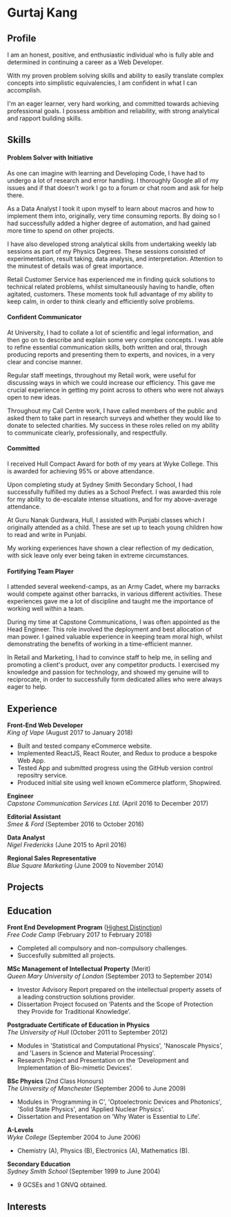 # Gurtaj Kang

## Profile
I am an honest, positive, and enthusiastic individual who is fully able and determined in continuing a career as a Web Developer. 

With my proven problem solving skills and ability to easily translate complex concepts into simplistic equivalencies, I am confident in what I can accomplish.

I'm an eager learner, very hard working, and committed towards achieving professional goals. I possess ambition and reliability, with strong analytical and rapport building skills.

## Skills

#### Problem Solver with Initiative

As one can imagine with learning and Developing Code, I have had to undergo a lot of research and error handling. I thoroughly Google all of my issues and if that doesn't work I go to a forum or chat room and ask for help there.

As a Data Analyst I took it upon myself to learn about macros and how to implement them into, originally, very time consuming reports. By doing so I had successfully added a higher degree of automation, and had gained more time to spend on other projects.

I have also developed strong analytical skills from undertaking weekly lab sessions as part of my Physics Degrees. These sessions consisted of experimentation, result taking, data analysis, and interpretation. Attention to the minutest of details was of great importance.

Retail Customer Service has experienced me in finding quick solutions to technical related problems, whilst simultaneously having to handle, often agitated, customers. These moments took full advantage of my ability to keep calm, in order to think clearly and efficiently solve problems.

#### Confident Communicator

At University, I had to collate a lot of scientific and legal information, and then go on to describe and explain some very complex concepts. I was able to refine essential communication skills, both written and oral, through producing reports and presenting them to experts, and novices, in a very clear and concise manner.

Regular staff meetings, throughout my Retail work, were useful for discussing ways in which we could increase our efficiency. This gave me crucial experience in getting my point across to others who were not always open to new ideas.

Throughout my Call Centre work, I have called members of the public and asked them to take part in research surveys and whether they would like to donate to selected charities. My success in these roles relied on my ability to communicate clearly, professionally, and respectfully.

#### Committed

I received Hull Compact Award for both of my years at Wyke College. This is awarded for achieving 95% or above attendance.

Upon completing study at Sydney Smith Secondary School, I had successfully fulfilled my duties as a School Prefect. I was awarded this role for my ability to de-escalate intense situations, and for my above-average attendance.

At Guru Nanak Gurdwara, Hull, I assisted with Punjabi classes which I originally attended as a child. These are set up to teach young children how to read and write in Punjabi.

My working experiences have shown a clear reflection of my dedication, with sick leave only ever being taken in extreme circumstances.

#### Fortifying Team Player

I attended several weekend-camps, as an Army Cadet, where my barracks would compete against other barracks, in various different activities. These experiences gave me a lot of discipline and taught me the importance of working well within a team.

During my time at Capstone Communications, I was often appointed as the Head Engineer. This role involved the deployment and best allocation of man power. I gained valuable experience in keeping team moral high, whilst demonstrating the benefits of working in a time-efficient manner.

In Retail and Marketing, I had to convince staff to help me, in selling and promoting a client's product, over any competitor products. I exercised my knowledge and passion for technology, and showed my genuine will to reciprocate, in order to successfully form dedicated allies who were always eager to help.


## Experience

**Front-End Web Developer**  
*King of Vape* (August 2017 to January 2018)
- Built and tested company eCommerce website.
- Implemented ReactJS, React Router, and Redux to produce a bespoke Web App.
- Tested App and submitted progress using the GitHub version control repositry service.
- Produced initial site using well known eCommerce platform, Shopwired.

**Engineer**   
*Capstone Communication Services Ltd.* (April 2016 to December 2017)  

**Editorial Assistant**   
*Smee & Ford* (September 2016 to October 2016)  

**Data Analyst**   
*Nigel Fredericks* (June 2015 to April 2016)  

**Regional Sales Representative**   
*Blue Square Marketing* (June 2009 to November 2014)  

## Projects

## Education

**Front End Development Program** ([Highest Distinction](https://www.freecodecamp.org/gurtaj1/front-end-certification))  
*Free Code Camp* (February 2017 to February 2018)  
-  Completed all compulsory and non-compulsory challenges.
-  Succesfully submitted all projects.

**MSc Management of Intellectual Property** (Merit)  
*Queen Mary University of London* (September 2013 to September 2014)  
-  Investor Advisory Report prepared on the intellectual property assets of a leading construction solutions provider.
-  Dissertation Project focused on ‘Patents and the Scope of Protection they Provide for Traditional Knowledge’.

**Postgraduate Certificate of Education in Physics**  
*The University of Hull* (October 2011 to September 2012)  
-  Modules in 'Statistical and Computational Physics', 'Nanoscale Physics', and 'Lasers in Science and Material Processing'.
-  Research Project and Presentation on the ‘Development and Implementation of Bio-mimetic Devices’.

**BSc Physics** (2nd Class Honours)  
*The University of Manchester* (September 2006 to June 2009)  
-  Modules in 'Programming in C', 'Optoelectronic Devices and Photonics', 'Solid State Physics', and 'Applied Nuclear Physics'.
-  Dissertation and Presentation on ‘Why Water is Essential to Life’.

**A-Levels**  
*Wyke College* (September 2004 to June 2006)  
-  Chemistry (A), Physics (B), Electronics (A), Mathematics (B).

**Secondary Education**  
*Sydney Smith School* (September 1999 to June 2004)  
-  9 GCSEs and 1 GNVQ obtained.

## Interests
